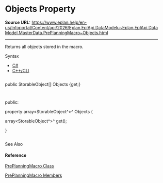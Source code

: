 # Objects Property

**Source URL:** https://www.eplan.help/en-us/Infoportal/Content/api/2026/Eplan.EplApi.DataModelu~Eplan.EplApi.DataModel.MasterData.PrePlanningMacro~Objects.html

---

Returns all objects stored in the macro.

Syntax

- [C#](#i-syntax-CS)
- [C++/CLI](#i-syntax-CPP2005)

```
```
public StorableObject[] Objects {get;}
```
```

```
```
public:
property array<StorableObject^>^ Objects {
   array<StorableObject^>^ get();
}
```
```



See Also

#### Reference

[PrePlanningMacro Class](Eplan.EplApi.DataModelu~Eplan.EplApi.DataModel.MasterData.PrePlanningMacro.html)
  
[PrePlanningMacro Members](Eplan.EplApi.DataModelu~Eplan.EplApi.DataModel.MasterData.PrePlanningMacro_members.html)